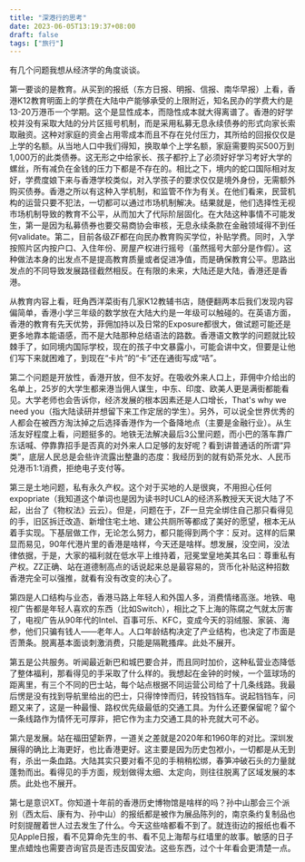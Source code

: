 ```yaml
---
title: "深港行的思考"
date: 2023-06-05T13:19:37+08:00
draft: false
tags: ["旅行"]
---
```


有几个问题我想从经济学的角度谈谈。

第一要谈的是教育。从买到的报纸（东方日报、明报、信报、南华早报）上看，香港K12教育明面上的学费在大陆中产能够承受的上限附近，知名民办的学费大约是13-20万港币一个学期。这个是显性成本，而隐性成本就大得离谱了。香港的好学校并没有采取大陆的分片区摇号机制，而是采用私募无息永续债券的形式向家长索取融资。这种对家庭的资金占用零成本而且不存在兑付压力，其所给的回报仅仅是上学的名额。从当地人口中我们得知，换取单个上学名额，家庭需要购买500万到1,000万的此类债券。这无形之中给家长、孩子都拧上了必须好好学习考好大学的螺丝，所有减负在金钱的压力下都是不存在的。相比之下，境内的蛇口国际相对友好，学费度娘下来与香港学校类似，对入学孩子的要求仅仅是境外身份，无需额外购买债券。香港之所以有这种入学机制，和监管不作为有关。在他们看来，民营机构的运营只要不犯法，一切都可以通过市场机制解决。结果就是，他们选择性无视市场机制导致的教育不公平，从而加大了代际阶层固化。在大陆这种事情不可能发生，第一是因为私募债券也要交易商协会审核，无息永续条款在金融领域得不到任何validate。第二，目前各级ZF都在向民办教育购买学位，补贴学费。同时，入学按照片区内按户口、入住年份、房屋产权进行摇号（虽然摇号大部分是作假）。这种做法本身的出发点不是提高教育质量或者促进净值，而是确保教育公平。思路出发点的不同导致发展路径截然相反。在有限的未来，大陆还是大陆，香港还是香港。

从教育内容上看，旺角西洋菜街有几家K12教辅书店，随便翻两本后我们发现内容偏简单，香港小学三年级的数学放在大陆大约是一年级可以触碰的。在英语方面，香港的教育有先天优势，菲佣加持以及日常的Exposure都很大，做试题可能还是更多地靠本能语感，而不是大陆那种总结语法的路数。香港语文教学的问题就比较棘手了，如同境内国际学校，现在的孩子中文暴露小，可能会讲中文，但要是让他们写下来就困难了，到现在“卡片”的“卡”还在通街写成“咭”。

第二个问题是开放性，香港开放，但不友好。在吸收外来人口上，菲佣中介给出的名单上，25岁的大学生都来港当佣人谋生，中东、印度、欧美人更是满街都能看见。大学老师也会告诉你，经济发展的根本因素还是人口增长，That's why we need you（指大陆读研并想留下来工作定居的学生）。另外，可以说全世界优秀的人都会在被西方淘汰掉之后选择香港作为一个备降地点（主要是金融行业）。从生活友好程度上看，问题挺多的。地铁无法解决最后3公里问题，而小巴的落车靠广东话喊、停靠靠招手是否真的对外来人口足够的友好呢？看到讲普通话的所谓“异类”，底层人民总是会些许流露出整蛊的态度：我经历到的就有奶茶兑水、人民币兑港币1:1消费，拒绝电子支付等。

第三是土地问题，私有永久产权。这个对于买地的人是很爽，不用担心任何expopriate（我知道这个单词也是因为读书时UCLA的经济系教授天天说大陆了不起，出台了《物权法》云云）。但是，问题在于，ZF一旦完全绑住自己那只看得见的手，旧区拆迁改造、新增住宅土地、建公共厕所等都成了美好的愿望，根本无从着手实现。下基层做工作，无论怎么努力，都只能得到两个字：反对。这样的后果显而易见，90年代港片里的香港是啥样，今天还是啥样。想发展，没空间，没法律依据，于是，大家的福利就在低水平上维持着，冠冕堂皇地美其名曰：尊重私有产权。ZZ正确、站在道德制高点的话说起来总是最容易的，货币化补贴这种招数香港完全可以强推，就看有没有改变的决心了。

第四是人口结构与业态，香港马路上年轻人和外国人多，消费情绪高涨。地铁、电视广告都是年轻人喜欢的东西（比如Switch），相比之下上海的陈腐之气就太厉害了，电视广告从90年代的Intel、百事可乐、KFC，变成今天的羽绒服、家装、海参，他们只骗有钱人——老年人。人口年龄结构决定了产业结构，也决定了市面是否萧条。脱离基本面谈刺激消费，只能是隔靴搔痒。此处不展开。

第五是公共服务。听闻最近新巴和城巴要合并，而且同时加价，这种私营业态降低了整体福利，那看得见的手采取了什么样的。我想起在金钟的时候，一个篮球场的距离里，有三个不同的巴士站，每个站点根据不同运营公司给了十几条线路。我最后愣是没有找到导航里给出的巴士，只得悻悻而归，转投铛铛车。说起铛铛车，问题又来了，这是一种最慢、路权优先级最低的交通工具。为什么还要保留呢？留个一条线路作为情怀无可厚非，把它作为主力交通工具的补充就大可不必。

第六是发展。站在福田望新界，一道关之差就是2020年和1960年的对比。深圳发展得的确比上海更好，也比香港更好。这主要是因为历史包袱小，一切都是从无到有，杀出一条血路。大陆其实只要对看不见的手稍稍松绑，春笋冲破石头的力量就蓬勃而出。看得见的手方面，规划做得太细、太定向，则往往脱离了区域发展的本质。此处也不展开。

第七是意识XT。你知道十年前的香港历史博物馆是啥样的吗？孙中山那会三个派别（西太后、康有为、孙中山）的报纸都是被作为展品陈列的，南京条约复制品也时刻提醒着世人过去发生了什么。今天这些啥都看不到了。就连街边的报纸也看不见Apple日报，看不见算命先生的书、看不见上海帮与红墙里的故事。敏感的日子里点蜡烛也需要咨询官员是否违反国安法。这些东西，过个十年看会更清楚一点。
